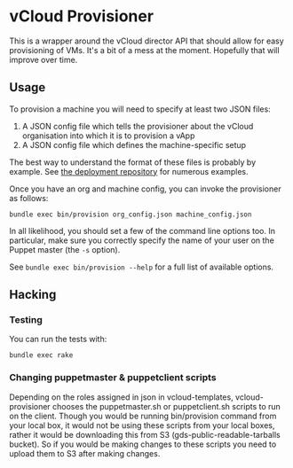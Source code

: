 # vCloud Provisioner

This is a wrapper around the vCloud director API that should allow for easy
provisioning of VMs. It's a bit of a mess at the moment. Hopefully that will
improve over time.

## Usage

To provision a machine you will need to specify at least two JSON files:

  1. A JSON config file which tells the provisioner about the vCloud
     organisation into which it is to provision a vApp
  2. A JSON config file which defines the machine-specific setup

The best way to understand the format of these files is probably by example.
See [the deployment repository](https://github.com/alphagov/deployment) for
numerous examples.

Once you have an org and machine config, you can invoke the provisioner as
follows:

    bundle exec bin/provision org_config.json machine_config.json

In all likelihood, you should set a few of the command line options too. In
particular, make sure you correctly specify the name of your user on the
Puppet master (the `-s` option).

See `bundle exec bin/provision --help` for a full list of available options.

## Hacking

### Testing

You can run the tests with:

    bundle exec rake

### Changing puppetmaster & puppetclient scripts

Depending on the roles assigned in json in vcloud-templates,
vcloud-provisioner chooses the puppetmaster.sh or puppetclient.sh
scripts to run on the client. Though you would be running bin/provision
command from your local box, it would not be using these scripts from
your local boxes, rather it would be downloading this from S3
(gds-public-readable-tarballs bucket). So if you would be making changes
to these scripts you need to upload them to S3 after making changes.
